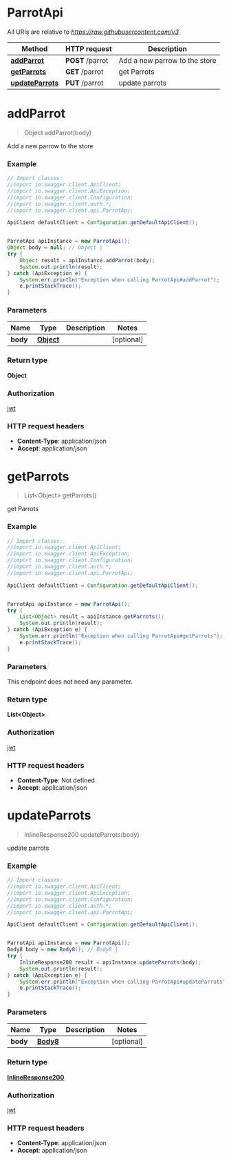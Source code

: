 # ParrotApi

All URIs are relative to *https://raw.githubusercontent.com/v3*

Method | HTTP request | Description
------------- | ------------- | -------------
[**addParrot**](ParrotApi.md#addParrot) | **POST** /parrot | Add a new parrow to the store
[**getParrots**](ParrotApi.md#getParrots) | **GET** /parrot | get Parrots
[**updateParrots**](ParrotApi.md#updateParrots) | **PUT** /parrot | update parrots

<a name="addParrot"></a>
# **addParrot**
> Object addParrot(body)

Add a new parrow to the store

### Example
```java
// Import classes:
//import io.swagger.client.ApiClient;
//import io.swagger.client.ApiException;
//import io.swagger.client.Configuration;
//import io.swagger.client.auth.*;
//import io.swagger.client.api.ParrotApi;

ApiClient defaultClient = Configuration.getDefaultApiClient();


ParrotApi apiInstance = new ParrotApi();
Object body = null; // Object | 
try {
    Object result = apiInstance.addParrot(body);
    System.out.println(result);
} catch (ApiException e) {
    System.err.println("Exception when calling ParrotApi#addParrot");
    e.printStackTrace();
}
```

### Parameters

Name | Type | Description  | Notes
------------- | ------------- | ------------- | -------------
 **body** | [**Object**](Object.md)|  | [optional]

### Return type

**Object**

### Authorization

[jwt](../README.md#jwt)

### HTTP request headers

 - **Content-Type**: application/json
 - **Accept**: application/json

<a name="getParrots"></a>
# **getParrots**
> List&lt;Object&gt; getParrots()

get Parrots

### Example
```java
// Import classes:
//import io.swagger.client.ApiClient;
//import io.swagger.client.ApiException;
//import io.swagger.client.Configuration;
//import io.swagger.client.auth.*;
//import io.swagger.client.api.ParrotApi;

ApiClient defaultClient = Configuration.getDefaultApiClient();


ParrotApi apiInstance = new ParrotApi();
try {
    List<Object> result = apiInstance.getParrots();
    System.out.println(result);
} catch (ApiException e) {
    System.err.println("Exception when calling ParrotApi#getParrots");
    e.printStackTrace();
}
```

### Parameters
This endpoint does not need any parameter.

### Return type

**List&lt;Object&gt;**

### Authorization

[jwt](../README.md#jwt)

### HTTP request headers

 - **Content-Type**: Not defined
 - **Accept**: application/json

<a name="updateParrots"></a>
# **updateParrots**
> InlineResponse200 updateParrots(body)

update parrots

### Example
```java
// Import classes:
//import io.swagger.client.ApiClient;
//import io.swagger.client.ApiException;
//import io.swagger.client.Configuration;
//import io.swagger.client.auth.*;
//import io.swagger.client.api.ParrotApi;

ApiClient defaultClient = Configuration.getDefaultApiClient();


ParrotApi apiInstance = new ParrotApi();
Body8 body = new Body8(); // Body8 | 
try {
    InlineResponse200 result = apiInstance.updateParrots(body);
    System.out.println(result);
} catch (ApiException e) {
    System.err.println("Exception when calling ParrotApi#updateParrots");
    e.printStackTrace();
}
```

### Parameters

Name | Type | Description  | Notes
------------- | ------------- | ------------- | -------------
 **body** | [**Body8**](Body8.md)|  | [optional]

### Return type

[**InlineResponse200**](InlineResponse200.md)

### Authorization

[jwt](../README.md#jwt)

### HTTP request headers

 - **Content-Type**: application/json
 - **Accept**: application/json

